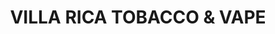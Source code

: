 ---
title: "VILLA RICA TOBACCO & VAPE"
url: /villa-rica/villa-rica-tobacco-and-vape/
shop: tobacco
---